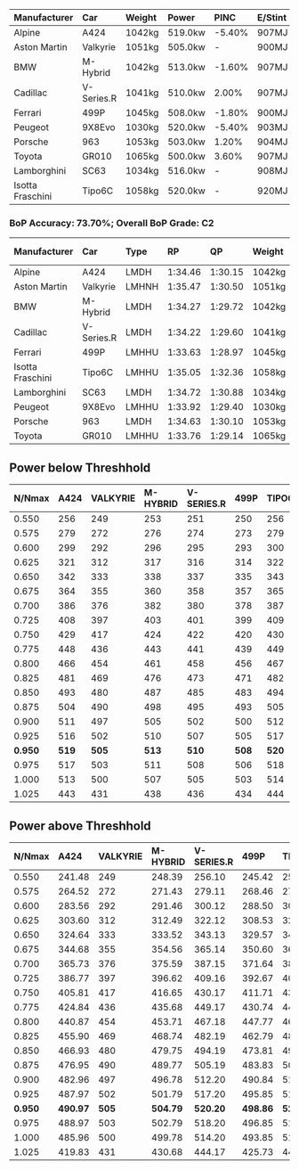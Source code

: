 | Manufacturer     | Car        | Weight | Power   | PINC    | E/Stint | FDS     |
|:-|:-|:-|:-|:-|:-|:-|
| Alpine           | A424       | 1042kg | 519.0kw | -5.40%  | 907MJ   |    -    |
| Aston Martin     | Valkyrie   | 1051kg | 505.0kw |    -    | 900MJ   |    -    |
| BMW              | M-Hybrid   | 1042kg | 513.0kw | -1.60%  | 907MJ   |    -    |
| Cadillac         | V-Series.R | 1041kg | 510.0kw | 2.00%   | 907MJ   |    -    |
| Ferrari          | 499P       | 1045kg | 508.0kw | -1.80%  | 900MJ   | 190kph  |
| Peugeot          | 9X8Evo     | 1030kg | 520.0kw | -5.40%  | 903MJ   | 190kph  |
| Porsche          | 963        | 1053kg | 503.0kw | 1.20%   | 904MJ   |    -    |
| Toyota           | GR010      | 1065kg | 500.0kw | 3.60%   | 907MJ   | 190kph  |
| Lamborghini      | SC63       | 1034kg | 516.0kw |    -    | 908MJ   |    -    |
| Isotta Fraschini | Tipo6C     | 1058kg | 520.0kw |    -    | 920MJ   | 190kph  |

### BoP Accuracy: 73.70%; Overall BoP Grade: C2
| Manufacturer     | Car        | Type  | RP      | QP      | Weight | Power¹  | Threshhold | PINC    | Power²   | E/Stint | AVG Vmax  | FDS     | RDLC | L/Stint | BOP-Grade | Model Accuracy | Model Points | Match% | SimDiff |
|:-|:-|:-|:-|:-|:-|:-|:-|:-|:-|:-|:-|:-|:-|:-|:-|:-|:-|:-|:-|
| Alpine           | A424       | LMDH  | 1:34.46 | 1:30.15 | 1042kg | 519.0kw | 250.0kph   | -5.40%  | 491.00kw |  907MJ  | 295.91kph |    -    | 1.03 | 37      | ~A1       | 99.31%         | 2573         | 98.61% | #       |
| Aston Martin     | Valkyrie   | LMHNH | 1:35.47 | 1:30.50 | 1051kg | 505.0kw | 250.0kph   |    -    | 505.00kw |  900MJ  | 297.20kph |    -    | 1.02 | 37      | +Ω1       | 100.00%        | 630          | 29.55% | #       |
| BMW              | M-Hybrid   | LMDH  | 1:34.27 | 1:29.72 | 1042kg | 513.0kw | 250.0kph   | -1.60%  | 504.80kw |  907MJ  | 299.75kph |    -    | 1.04 | 37      | -A2       | 99.41%         | 2544         | 93.58% | #       |
| Cadillac         | V-Series.R | LMDH  | 1:34.22 | 1:29.60 | 1041kg | 510.0kw | 250.0kph   | 2.00%   | 520.20kw |  907MJ  | 303.41kph |    -    | 1.04 | 37      | -A2       | 99.30%         | 4946         | 90.50% | #       |
| Ferrari          | 499P       | LMHHU | 1:33.63 | 1:28.97 | 1045kg | 508.0kw | 250.0kph   | -1.80%  | 498.90kw |  900MJ  | 300.72kph | 190kph  | 1.06 | 37      | -E2       | 100.00%        | 8223         | 54.54% | #       |
| Isotta Fraschini | Tipo6C     | LMHHU | 1:35.05 | 1:32.36 | 1058kg | 520.0kw | 0.0kph     |    -    | 520.00kw |  920MJ  | 302.15kph | 190kph  | 1.06 | 37      | +Ω1       | 97.73%         | 129          | 45.20% | +0.01   |
| Lamborghini      | SC63       | LMDH  | 1:34.72 | 1:30.88 | 1034kg | 516.0kw | 0.0kph     |    -    | 516.00kw |  908MJ  | 298.95kph |    -    | 1.07 | 37      | +B1       | 98.78%         | 813          | 88.46% | +0.27   |
| Peugeot          | 9X8Evo     | LMHHU | 1:33.92 | 1:29.40 | 1030kg | 520.0kw | 250.0kph   | -5.40%  | 491.90kw |  903MJ  | 307.46kph | 190kph  | 1.02 | 37      | -C2       | 96.77%         | 2307         | 73.93% | +0.12   |
| Porsche          | 963        | LMDH  | 1:34.63 | 1:30.10 | 1053kg | 503.0kw | 250.0kph   | 1.20%   | 509.00kw |  904MJ  | 298.35kph |    -    | 1.03 | 37      | ~A1       | 99.86%         | 11699        | 99.58% | #       |
| Toyota           | GR010      | LMHHU | 1:33.76 | 1:29.14 | 1065kg | 500.0kw | 250.0kph   | 3.60%   | 518.00kw |  907MJ  | 300.43kph | 190kph  | 1.04 | 37      | -D2       | 99.63%         | 6190         | 63.07% | #       |

## Power below Threshhold
| N/Nmax    | A424    | VALKYRIE | M-HYBRID | V-SERIES.R | 499P    | TIPO6C  | SC63    | 9X8EVO  | 963     | GR010   |
|:-|:-|:-|:-|:-|:-|:-|:-|:-|:-|:-|
|  0.550    |  256    |  249     |  253     |  251       |  250    |  256    |  254    |  256    |  248    |  246    |
|  0.575    |  279    |  272     |  276     |  274       |  273    |  279    |  277    |  279    |  271    |  269    |
|  0.600    |  299    |  292     |  296     |  295       |  293    |  300    |  298    |  300    |  291    |  289    |
|  0.625    |  321    |  312     |  317     |  316       |  314    |  322    |  319    |  322    |  311    |  309    |
|  0.650    |  342    |  333     |  338     |  337       |  335    |  343    |  340    |  343    |  332    |  330    |
|  0.675    |  364    |  355     |  360     |  358       |  357    |  365    |  362    |  365    |  353    |  351    |
|  0.700    |  386    |  376     |  382     |  380       |  378    |  387    |  384    |  387    |  374    |  372    |
|  0.725    |  408    |  397     |  403     |  401       |  399    |  409    |  406    |  409    |  395    |  393    |
|  0.750    |  429    |  417     |  424     |  422       |  420    |  430    |  427    |  430    |  416    |  413    |
|  0.775    |  448    |  436     |  443     |  441       |  439    |  449    |  446    |  449    |  435    |  432    |
|  0.800    |  466    |  454     |  461     |  458       |  456    |  467    |  463    |  467    |  452    |  449    |
|  0.825    |  481    |  469     |  476     |  473       |  471    |  482    |  478    |  482    |  467    |  464    |
|  0.850    |  493    |  480     |  487     |  485       |  483    |  494    |  490    |  494    |  478    |  475    |
|  0.875    |  504    |  490     |  498     |  495       |  493    |  505    |  501    |  505    |  488    |  485    |
|  0.900    |  511    |  497     |  505     |  502       |  500    |  512    |  508    |  512    |  495    |  492    |
|  0.925    |  516    |  502     |  510     |  507       |  505    |  517    |  513    |  517    |  500    |  497    |
| **0.950** | **519** | **505**  | **513**  | **510**    | **508** | **520** | **516** | **520** | **503** | **500** |
|  0.975    |  517    |  503     |  511     |  508       |  506    |  518    |  514    |  518    |  501    |  498    |
|  1.000    |  513    |  500     |  507     |  505       |  503    |  514    |  510    |  514    |  498    |  495    |
|  1.025    |  443    |  431     |  438     |  436       |  434    |  444    |  441    |  444    |  430    |  427    |

## Power above Threshhold
| N/Nmax    | A424       | VALKYRIE | M-HYBRID   | V-SERIES.R | 499P       | TIPO6C  | SC63    | 9X8EVO     | 963        | GR010   |
|:-|:-|:-|:-|:-|:-|:-|:-|:-|:-|:-|
|  0.550    |  241.48    |  249     |  248.39    |  256.10    |  245.42    |  256    |  254    |  242.45    |  251.02    |  255    |
|  0.575    |  264.52    |  272     |  271.43    |  279.11    |  268.46    |  279    |  277    |  264.49    |  274.02    |  278    |
|  0.600    |  283.56    |  292     |  291.46    |  300.12    |  288.50    |  300    |  298    |  284.53    |  294.02    |  299    |
|  0.625    |  303.60    |  312     |  312.49    |  322.12    |  308.53    |  322    |  319    |  304.57    |  315.02    |  321    |
|  0.650    |  324.64    |  333     |  333.52    |  343.13    |  329.57    |  343    |  340    |  324.61    |  336.02    |  342    |
|  0.675    |  344.68    |  355     |  354.56    |  365.14    |  350.60    |  365    |  362    |  345.65    |  357.03    |  364    |
|  0.700    |  365.73    |  376     |  375.59    |  387.15    |  371.64    |  387    |  384    |  366.69    |  379.03    |  386    |
|  0.725    |  386.77    |  397     |  396.62    |  409.16    |  392.67    |  409    |  406    |  386.72    |  400.03    |  407    |
|  0.750    |  405.81    |  417     |  416.65    |  430.17    |  411.71    |  430    |  427    |  406.76    |  421.03    |  428    |
|  0.775    |  424.84    |  436     |  435.68    |  449.17    |  430.74    |  449    |  446    |  424.79    |  440.03    |  447    |
|  0.800    |  440.87    |  454     |  453.71    |  467.18    |  447.77    |  467    |  463    |  441.83    |  457.03    |  465    |
|  0.825    |  455.90    |  469     |  468.74    |  482.19    |  462.79    |  482    |  478    |  455.85    |  472.03    |  480    |
|  0.850    |  466.93    |  480     |  479.75    |  494.19    |  473.81    |  494    |  490    |  466.87    |  484.03    |  492    |
|  0.875    |  476.95    |  490     |  489.77    |  505.19    |  483.83    |  505    |  501    |  476.89    |  494.03    |  503    |
|  0.900    |  482.96    |  497     |  496.78    |  512.20    |  490.84    |  512    |  508    |  483.91    |  501.04    |  510    |
|  0.925    |  487.97    |  502     |  501.79    |  517.20    |  495.85    |  517    |  513    |  488.91    |  506.04    |  515    |
| **0.950** | **490.97** | **505**  | **504.79** | **520.20** | **498.86** | **520** | **516** | **491.92** | **509.04** | **518** |
|  0.975    |  488.97    |  503     |  502.79    |  518.20    |  496.85    |  518    |  514    |  489.92    |  507.04    |  516    |
|  1.000    |  485.96    |  500     |  499.78    |  514.20    |  493.85    |  514    |  510    |  486.91    |  504.04    |  512    |
|  1.025    |  419.83    |  431     |  430.68    |  444.17    |  425.73    |  444    |  441    |  419.79    |  435.03    |  442    |
